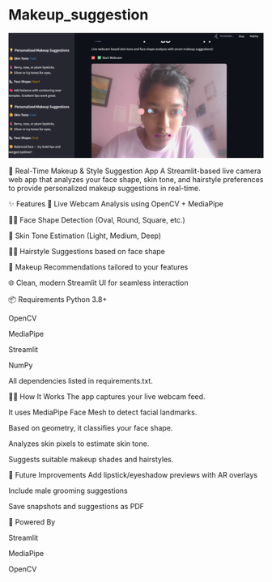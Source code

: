# Makeup_suggestion

![Screenshot](makeup.png)

💄 Real-Time Makeup & Style Suggestion App
A Streamlit-based live camera web app that analyzes your face shape, skin tone, and hairstyle preferences to provide personalized makeup suggestions in real-time.

✨ Features
🎥 Live Webcam Analysis using OpenCV + MediaPipe

💁‍♀️ Face Shape Detection (Oval, Round, Square, etc.)

🎨 Skin Tone Estimation (Light, Medium, Deep)

💇‍♀️ Hairstyle Suggestions based on face shape

💋 Makeup Recommendations tailored to your features

🌐 Clean, modern Streamlit UI for seamless interaction

📦 Requirements
Python 3.8+

OpenCV

MediaPipe

Streamlit

NumPy

All dependencies listed in requirements.txt.

👩‍🔬 How It Works
The app captures your live webcam feed.

It uses MediaPipe Face Mesh to detect facial landmarks.

Based on geometry, it classifies your face shape.

Analyzes skin pixels to estimate skin tone.

Suggests suitable makeup shades and hairstyles.

🔮 Future Improvements
Add lipstick/eyeshadow previews with AR overlays

Include male grooming suggestions

Save snapshots and suggestions as PDF

🧠 Powered By

Streamlit

MediaPipe

OpenCV
